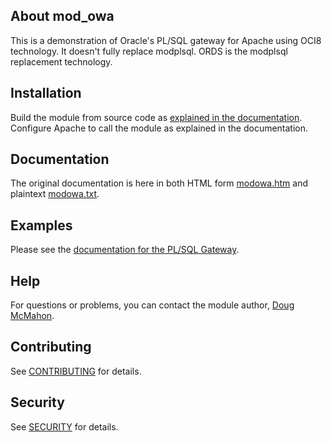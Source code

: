 ## About mod_owa

This is a demonstration of Oracle's PL/SQL gateway for Apache using
OCI8 technology. It doesn't fully replace modplsql. ORDS is the
modplsql replacement technology.

## Installation

Build the module from source code as [explained in the documentation](doc/modowa.htm).
Configure Apache to call the module as explained in the documentation.

## Documentation

The original documentation is here in both HTML form
[modowa.htm](doc/modowa.htm) and plaintext [modowa.txt](doc/modowa.txt).

## Examples

Please see the [documentation for the PL/SQL Gateway](doc/modowa.htm).

## Help

For questions or problems, you can contact the module author,
[Doug McMahon](mailto:doug.mcmahon@oracle.com).

## Contributing

See [CONTRIBUTING](CONTRIBUTING.md) for details.

## Security

See [SECURITY](SECURITY.md) for details.

